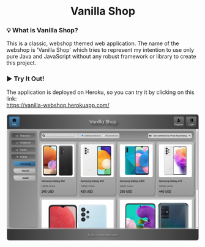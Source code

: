 <div align="center">

# Vanilla Shop

</div>

### :bulb: What is Vanilla Shop?
This is a classic, webshop themed web application. The name of the webshop is 'Vanilla Shop' which tries to represent my intention to use only pure Java and JavaScript without any robust framework or library to create this project.
### :arrow_forward: Try It Out!
The application is deployed on Heroku, so you can try it by clicking on this link:
<br>
https://vanilla-webshop.herokuapp.com/

![](https://github.com/laczkoattilalaszlo/webshop/blob/main/src/main/webapp/static/images/application_screenshot.png)
